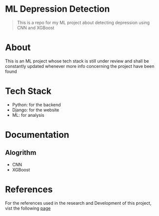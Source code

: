 # ML Depression Detection
> This is a repo for my ML project about detecting depression using CNN and XGBoost

# About
This is an ML project whose tech stack is still under review and shall be constantly updated whenever more info concerning the project have been found

# Tech Stack
+ Python: for the backend
+ Django: for the website
+ ML: for analysis

# Documentation

## Alogrithm
+ CNN
+ XGBoost

# References
For the references used in the research and Development of this project, vist the following [page](https://github.com/akebu6/FYP/wiki/References)
